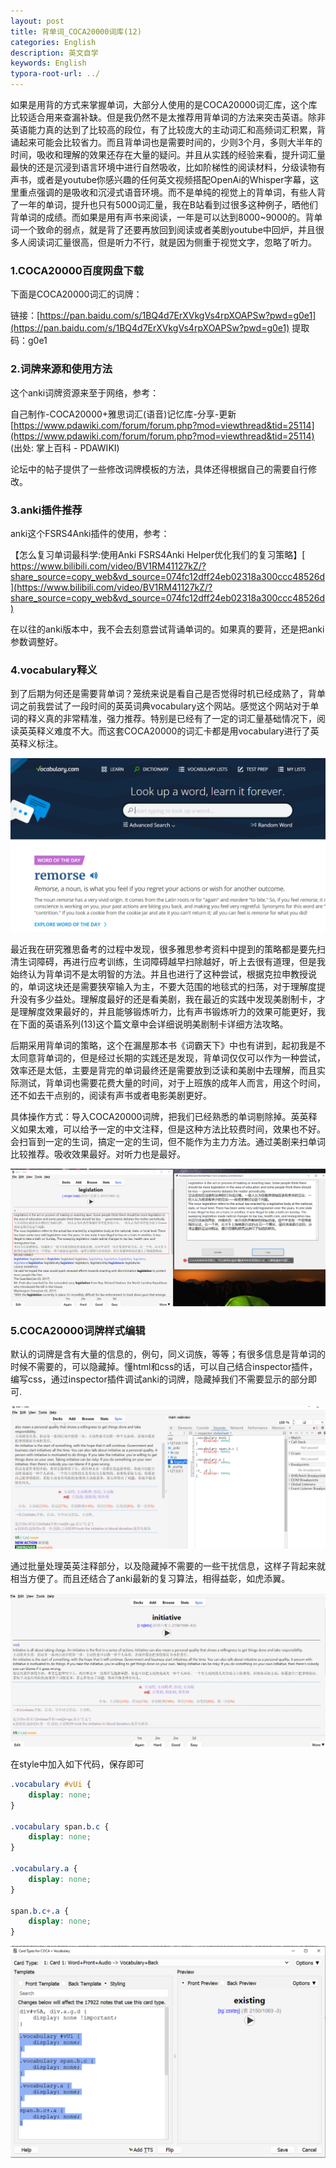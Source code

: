 ```yaml
---
layout: post
title: 背单词_COCA20000词库(12)
categories: English
description: 英文自学
keywords: English
typora-root-url: ../
---
```


如果是用背的方式来掌握单词，大部分人使用的是COCA20000词汇库，这个库比较适合用来查漏补缺。但是我仍然不是太推荐用背单词的方法来突击英语。除非英语能力真的达到了比较高的段位，有了比较庞大的主动词汇和高频词汇积累，背诵起来可能会比较省力。而且背单词也是需要时间的，少则3个月，多则大半年的时间，吸收和理解的效果还存在大量的疑问。并且从实践的经验来看，提升词汇量最快的还是沉浸到语言环境中进行自然吸收，比如阶梯性的阅读材料，分级读物有声书，或者是youtube你感兴趣的任何英文视频搭配OpenAi的Whisper字幕，这里重点强调的是吸收和沉浸式语音环境。而不是单纯的视觉上的背单词，有些人背了一年的单词，提升也只有5000词汇量，我在B站看到过很多这种例子，晒他们背单词的成绩。而如果是用有声书来阅读，一年是可以达到8000~9000的。背单词一个致命的弱点，就是背了还要再放回到阅读或者美剧youtube中回炉，并且很多人阅读词汇量很高，但是听力不行，就是因为侧重于视觉文字，忽略了听力。

### 1.COCA20000百度网盘下载

下面是COCA20000词汇的词牌：

链接：[https://pan.baidu.com/s/1BQ4d7ErXVkgVs4rpXOAPSw?pwd=g0e1](https://pan.baidu.com/s/1BQ4d7ErXVkgVs4rpXOAPSw?pwd=g0e1) 
提取码：g0e1 

### 2.词牌来源和使用方法

这个anki词牌资源来至于网络，参考：

自己制作-COCA20000+雅思词汇(语音)记忆库-分享-更新
[https://www.pdawiki.com/forum/forum.php?mod=viewthread&tid=25114](https://www.pdawiki.com/forum/forum.php?mod=viewthread&tid=25114)
(出处: 掌上百科 - PDAWIKI)

论坛中的帖子提供了一些修改词牌模板的方法，具体还得根据自己的需要自行修改。

### 3.anki插件推荐

anki这个FSRS4Anki插件的使用，参考：

【怎么复习单词最科学:使用Anki FSRS4Anki Helper优化我们的复习策略】[ https://www.bilibili.com/video/BV1RM41127kZ/?share_source=copy_web&vd_source=074fc12dff24eb02318a300ccc48526d](https://www.bilibili.com/video/BV1RM41127kZ/?share_source=copy_web&vd_source=074fc12dff24eb02318a300ccc48526d)

在以往的anki版本中，我不会去刻意尝试背诵单词的。如果真的要背，还是把anki参数调整好。

### 4.vocabulary释义

到了后期为何还是需要背单词？笼统来说是看自己是否觉得时机已经成熟了，背单词之前我尝试了一段时间的英英词典vocabulary这个网站。感觉这个网站对于单词的释义真的非常精准，强力推荐。特别是已经有了一定的词汇量基础情况下，阅读英英释义难度不大。而这套COCA20000的词汇卡都是用vocabulary进行了英英释义标注。

![chrome_KqkAuSfBJl](/images/posts/chrome_KqkAuSfBJl.png)

最近我在研究雅思备考的过程中发现，很多雅思参考资料中提到的策略都是要先扫清生词障碍，再进行应考训练，生词障碍越早扫除越好，听上去很有道理，但是我始终认为背单词不是太明智的方法。并且也进行了这种尝试，根据克拉申教授说的，单词这块还是需要狭窄输入为主，不要大范围的地毯式的扫荡，对于理解度提升没有多少益处。理解度最好的还是看美剧，我在最近的实践中发现美剧制卡，才是理解度效果最好的，并且能够锻炼听力，比有声书锻炼听力的效果可能更好，我在下面的英语系列(13)这个篇文章中会详细说明美剧制卡详细方法攻略。

后期采用背单词的策略，这个在漏屋那本书《词霸天下》中也有讲到，起初我是不太同意背单词的，但是经过长期的实践还是发现，背单词仅仅可以作为一种尝试，效率还是太低，主要是背完的单词最终还是需要放到泛读和美剧中去理解，而且实际测试，背单词也需要花费大量的时间，对于上班族的成年人而言，用这个时间，还不如去干点别的，阅读有声书或者电影美剧更好。

具体操作方式：导入COCA20000词牌，把我们已经熟悉的单词剔除掉。英英释义如果太难，可以给予一定的中文注释，但是这种方法比较费时间，效果也不好。会扫盲到一定的生词，搞定一定的生词，但不能作为主力方法。通过美剧来扫单词比较推荐。吸收效果最好。对听力也是最好。



![image-33065](/images/posts/image-33065.png)



### 5.COCA20000词牌样式编辑

默认的词牌是含有大量的信息的，例句，同义词族，等等；有很多信息是背单词的时候不需要的，可以隐藏掉。懂html和css的话，可以自己结合inspector插件，编写css，通过inspector插件调试anki的词牌，隐藏掉我们不需要显示的部分即可.

![anki_cqDplLMUSN](/images/posts/anki_cqDplLMUSN.png)

通过批量处理英英注释部分，以及隐藏掉不需要的一些干扰信息，这样子背起来就相当方便了。而且还结合了anki最新的复习算法，相得益彰，如虎添翼。

![anki_N8aqEsLA3g](/images/posts/anki_N8aqEsLA3g.png)



在style中加入如下代码，保存即可

```css
.vocabulary #vUi {
    display: none;
}

.vocabulary span.b.c {
    display: none;
}

.vocabulary.a {
    display: none;
}

span.b.c+.a {
    display: none;
}

```

![Typora_HbxLuFmCf2](/images/posts/Typora_HbxLuFmCf2.png)

